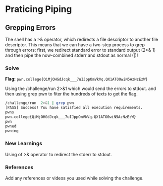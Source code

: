 # Praticing Piping

## Grepping Errors
The shell has a >& operator, which redirects a file descriptor to another file descriptor.
This means that we can have a two-step process to grep through errors: 
first, we redirect standard error to standard output (2>& 1) and then pipe the now-combined stderr and stdout as normal (|)!

### Solve
**Flag:** `pwn.college{QiMjOHGdJcqk___7uIJppOmVkVq.QX1ATO0wiN5AzNzEzW}`

Using the /challenge/run 2>&1 which would send the errors to stdout.
and then using grep pwn to fiter the hundreds of texts to get the flag.

```bash
/challenge/run  2>&1 | grep pwn
[PASS] Success! You have satisfied all execution requirements.
pwns
pwn.college{QiMjOHGdJcqk___7uIJppOmVkVq.QX1ATO0wiN5AzNzEzW}
pwn
pwned
pwning
```

### New Learnings
Using of >& operator to redirect the stderr to stdout.

### References 
Add any references or videos you used while solving the challenge.
